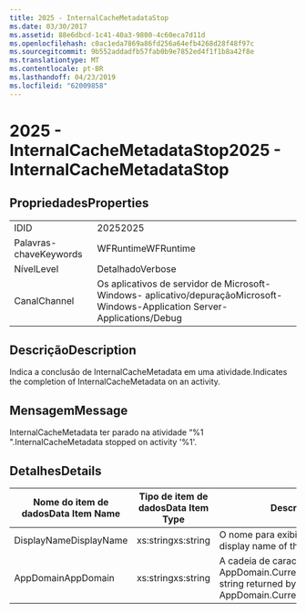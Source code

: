 ```yaml
---
title: 2025 - InternalCacheMetadataStop
ms.date: 03/30/2017
ms.assetid: 88e6dbcd-1c41-40a3-9800-4c60eca7d11d
ms.openlocfilehash: c0ac1eda7869a86fd256a64efb4268d28f48f97c
ms.sourcegitcommit: 9b552addadfb57fab0b9e7852ed4f1f1b8a42f8e
ms.translationtype: MT
ms.contentlocale: pt-BR
ms.lasthandoff: 04/23/2019
ms.locfileid: "62009858"
---
```

# <a name="2025---internalcachemetadatastop"></a><span data-ttu-id="198a8-102">2025 - InternalCacheMetadataStop</span><span class="sxs-lookup"><span data-stu-id="198a8-102">2025 - InternalCacheMetadataStop</span></span>
## <a name="properties"></a><span data-ttu-id="198a8-103">Propriedades</span><span class="sxs-lookup"><span data-stu-id="198a8-103">Properties</span></span>  
  
|||  
|-|-|  
|<span data-ttu-id="198a8-104">ID</span><span class="sxs-lookup"><span data-stu-id="198a8-104">ID</span></span>|<span data-ttu-id="198a8-105">2025</span><span class="sxs-lookup"><span data-stu-id="198a8-105">2025</span></span>|  
|<span data-ttu-id="198a8-106">Palavras-chave</span><span class="sxs-lookup"><span data-stu-id="198a8-106">Keywords</span></span>|<span data-ttu-id="198a8-107">WFRuntime</span><span class="sxs-lookup"><span data-stu-id="198a8-107">WFRuntime</span></span>|  
|<span data-ttu-id="198a8-108">Nível</span><span class="sxs-lookup"><span data-stu-id="198a8-108">Level</span></span>|<span data-ttu-id="198a8-109">Detalhado</span><span class="sxs-lookup"><span data-stu-id="198a8-109">Verbose</span></span>|  
|<span data-ttu-id="198a8-110">Canal</span><span class="sxs-lookup"><span data-stu-id="198a8-110">Channel</span></span>|<span data-ttu-id="198a8-111">Os aplicativos de servidor de Microsoft-Windows- aplicativo/depuração</span><span class="sxs-lookup"><span data-stu-id="198a8-111">Microsoft-Windows-Application Server-Applications/Debug</span></span>|  
  
## <a name="description"></a><span data-ttu-id="198a8-112">Descrição</span><span class="sxs-lookup"><span data-stu-id="198a8-112">Description</span></span>  
 <span data-ttu-id="198a8-113">Indica a conclusão de InternalCacheMetadata em uma atividade.</span><span class="sxs-lookup"><span data-stu-id="198a8-113">Indicates the completion of InternalCacheMetadata on an activity.</span></span>  
  
## <a name="message"></a><span data-ttu-id="198a8-114">Mensagem</span><span class="sxs-lookup"><span data-stu-id="198a8-114">Message</span></span>  
 <span data-ttu-id="198a8-115">InternalCacheMetadata ter parado na atividade “%1 ".</span><span class="sxs-lookup"><span data-stu-id="198a8-115">InternalCacheMetadata stopped on activity '%1'.</span></span>  
  
## <a name="details"></a><span data-ttu-id="198a8-116">Detalhes</span><span class="sxs-lookup"><span data-stu-id="198a8-116">Details</span></span>  
  
|<span data-ttu-id="198a8-117">Nome do item de dados</span><span class="sxs-lookup"><span data-stu-id="198a8-117">Data Item Name</span></span>|<span data-ttu-id="198a8-118">Tipo de item de dados</span><span class="sxs-lookup"><span data-stu-id="198a8-118">Data Item Type</span></span>|<span data-ttu-id="198a8-119">Descrição</span><span class="sxs-lookup"><span data-stu-id="198a8-119">Description</span></span>|  
|--------------------|--------------------|-----------------|  
|<span data-ttu-id="198a8-120">DisplayName</span><span class="sxs-lookup"><span data-stu-id="198a8-120">DisplayName</span></span>|<span data-ttu-id="198a8-121">xs:string</span><span class="sxs-lookup"><span data-stu-id="198a8-121">xs:string</span></span>|<span data-ttu-id="198a8-122">O nome para exibição de atividade.</span><span class="sxs-lookup"><span data-stu-id="198a8-122">The display name of the activity.</span></span>|  
|<span data-ttu-id="198a8-123">AppDomain</span><span class="sxs-lookup"><span data-stu-id="198a8-123">AppDomain</span></span>|<span data-ttu-id="198a8-124">xs:string</span><span class="sxs-lookup"><span data-stu-id="198a8-124">xs:string</span></span>|<span data-ttu-id="198a8-125">A cadeia de caracteres retornada por AppDomain.CurrentDomain.FriendlyName.</span><span class="sxs-lookup"><span data-stu-id="198a8-125">The string returned by AppDomain.CurrentDomain.FriendlyName.</span></span>|
